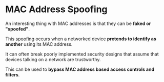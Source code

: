 # MAC Address Spoofing

An interesting thing with MAC addresses is that they can be **faked or "spoofed"**.

This [spoofing](spoofing.md) occurs when a networked device **pretends to identify as another** using its MAC address.

It can often break poorly implemented security designs that assume that devices talking on a network are trustworthy. 

This can be used to **bypass MAC address based access controls and filters**.